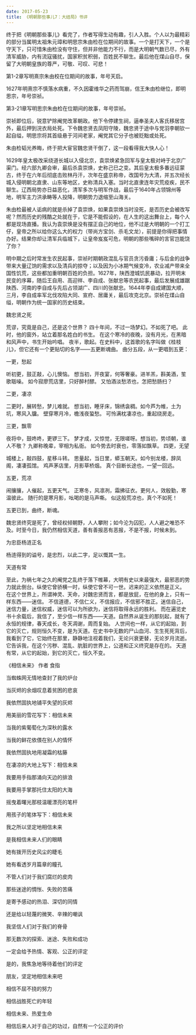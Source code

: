 ```yaml
---
date: 2017-05-23
title: 《明朝那些事儿7：大结局》书评
---
```


终于把《明朝那些事儿》看完了，作者写得生动有趣，引人入胜。个人以为最精彩的部分当属明太祖朱元璋和明思宗朱由检在位期间的故事。一个是打天下，一个是守天下，只可惜朱由检没有守住，但并非他能力不行，而是大明朝气数已尽，外有清军威胁，内有流寇骚扰，国家积贫积弱，百姓民不聊生。最后他在煤山自尽，保留了大明朝皇族的尊严，可敬、可叹、可悲！

第1-2章写明熹宗朱由校在位期间的故事，年号天启。

1627年明熹宗不慎落水病重，不久因霍维华之药而驾崩，信王朱由检继位，即明思宗，年号崇祯。

第3-21章写明思宗朱由检在位期间的故事，年号崇祯。

崇祯即位后，锐意铲除阉党改革朝政。他下令停建生祠，逼奉圣夫人客氏移居宫外，最后押到浣衣局处死。下令魏忠贤去凤阳守陵，魏忠贤于途中与党羽李朝钦一起自缢，明思宗将其首级悬于河间老家，阉党其它分子也被贬黜或处死。

朱由检韬光养晦，终于把大宦官魏忠贤干倒了，这一段看得我大快人心！

1629年皇太极改采绕道长城以入侵北京，袁崇焕紧急回军与皇太极对峙于北京广渠门。经六部九卿会审，最后杀袁崇焕，史称己巳之变。其后皇太极多番远征蒙古，终于在六年后彻底击败林丹汗，次年在盛京称帝，改国号为大清，并五次经长城入侵明朝北直隶、山东等地区，史称清兵入塞。当时北直隶连年灾荒疫疾，民不聊生。辽西局势亦日益恶化，清军多次与明军作战，最后于1640年占领锦州等地，明军主力洪承畴等人投降，明朝势力退缩至山海关。

朱由检最被人诟病的就是杀掉了袁崇焕，如果袁崇焕当时没死，是否历史会被改写呢？然而历史的残酷之处就在于，它是不能假设的，在人生的这出舞台上，每个人都是现场直播。我认为袁崇焕是没有摆正自己的地位，他不过是大明朝的一个打工仔，皇帝之所以给你这么大的权力（带尚方宝剑、杀毛文龙），前提是你得把事情办好。结果你却让清军兵临城下，让皇帝岌岌可危，明朝的那些嘴碎的言官岂能饶了你？

明中期之后时常发生农民起事，崇祯时期朝政混乱与官员贪污昏庸；与后金的战争带来大量辽饷的需求以及清兵的掠夺；以及因为小冰期气候变冷，农业减产带来全国性饥荒，这些都加重明朝百姓的负担。1627年，陕西澄城饥民暴动，拉开明末民变的序幕，随后王自用、高迎祥、李自成、张献忠等农民起事，最后发展成雄踞陕西、河南的李自成与先后占领湖广、四川的张献忠。1644年李自成建国大顺，三月，李自成率军北伐攻陷大同、宣府、居庸关，最后攻克北京。崇祯在煤山自缢，明朝作为统一国家的历史结束。

 

魏忠贤之死

荒谬，究竟是自己，还是这个世界？ 四十年间，不过一场梦幻。不如死了吧。 此时，他的窗外，站立着那名姓白的书生。 在这个寒冷的夜晚，没有月光，在黑暗和风声中，书生开始吟唱。 夜半，歌起。在史料中，这首歌的名字叫做《桂枝儿》，但它还有一个更贴切的名字——五更断魂曲。 曲分五段，从一更唱到五更：

一更，愁起

听初更，鼓正敲，心儿懊恼。 想当初，开夜宴，何等奢豪。进羊羔，斟美酒，笙歌聒噪。 如今寂廖荒店里，只好醉村醪。 又怕酒淡愁浓也，怎把愁肠扫？

二更，凄凉

二更时，展转愁，梦儿难就。 想当初，睡牙床，锦绣衾稠。如今芦为帷，土为坑，寒风入牖。 壁穿寒月冷，檐浅夜蛩愁。 可怜满枕凄凉也，重起绕房走。

三更，飘零

夜将中，鼓咚咚，更锣三下。 梦才成，又惊觉，无限嗟呀。想当初，势顷朝，谁人不敬？ 九卿称晚辈，宰相为私衙。 如今势去时衰也，零落如飘草。 四更，无望

城楼上，敲四鼓，星移斗转。 思量起，当日里，蟒玉朝天。如今别龙楼，辞凤阁，凄凄孤馆。 鸡声茅店里，月影草桥烟。 真个目断长途也，一望一回远。

五更，荒凉

闹攘攘，人催起，五更天气。 正寒冬，风凛冽，霜拂征衣。更何人，效殷勤，寒温彼此。 随行的是寒月影，吆喝的是马声嘶。 似这般荒凉也，真个不如死！

五更已到，曲终，断魂。

魏忠贤终究是死了，曾经权倾朝野，人人攀附；如今沦为囚犯，人人避之唯恐不及。时至今日，我仍然相信天道，善有善报恶有恶报，不是不报，时候未到。

为忠臣杨涟正名

杨涟得到的谥号，是忠烈，以此二字，足以慨其一生。

天道有常

至此，为祸七年之久的阉党之乱终于落下帷幕，大明有史以来最强大，最邪恶的势力就此倒台。纵使它曾骄横一时，纵使它曾不可一世。迟来的正义依然是正义。 在这个世界上，所谓神灵、天命，对魏忠贤而言，都是放屁，在他的身上，只有一样东西——迷信。 不信道德，不信仁义，不信报应，不信邪不胜正。迷信自己，迷信力量，迷信权威，迷信可以为所欲为，迷信将取得永远的胜利。 而在遍览史书十余载后，我信了，至少信一样东西——天道。自然界从诞生的那刻起，就有了永恒的规律，春天成长，冬天凋谢，周而复始。 人世间也一样，从它的起始，到它的灭亡，规则恒久不变，是为天道。在史书中无数的尸山血河、生生死死背后，我看到了它，它始终在那里，静静地注视着我们，无论兴衰更替，无论岁月流逝。它告诉我，在这个污秽、混乱、肮脏的世界上，公道和正义终究是存在的。 天道有常，从它的起始，到它的灭亡，恒久不变。

《相信未来》 作者 食指

当蜘蛛网无情地查封了我的炉台

当灰烬的余烟叹息着贫困的悲哀

我依然固执地铺平失望的灰烬

用美丽的雪花写下：相信未来

当我的紫葡萄化为深秋的露水

当我的鲜花依偎在别人的情怀

我依然固执地用凝霜的枯藤

在凄凉的大地上写下：相信未来

我要用手指那涌向天边的排浪

我要用手掌那托住太阳的大海

摇曳着曙光那枝温暖漂亮的笔杆

用孩子的笔体写下：相信未来

我之所以坚定地相信未来

是我相信未来人们的眼睛

她有拨开历史风尘的睫毛

她有看透岁月篇章的瞳孔

不管人们对于我们腐烂的皮肉

那些迷途的惆怅、失败的苦痛

是寄予感动的热泪、深切的同情

还是给以轻蔑的微笑、辛辣的嘲讽

我坚信人们对于我们的脊骨

那无数次的探索、迷途、失败和成功

一定会给予热情、客观、公正的评定

是的，我焦急地等待着他们的评定

朋友，坚定地相信未来吧

相信不屈不挠的努力

相信战胜死亡的年轻

相信未来、热爱生命

相信后来人对于自己的功过，自然有一个公正的评价

 

 